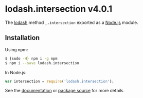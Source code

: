 # lodash.intersection v4.0.1

The [lodash](https://lodash.com/) method `_.intersection` exported as a [Node.js](https://nodejs.org/) module.

## Installation

Using npm:
```bash
$ {sudo -H} npm i -g npm
$ npm i --save lodash.intersection
```

In Node.js:
```js
var intersection = require('lodash.intersection');
```

See the [documentation](https://lodash.com/docs#intersection) or [package source](https://github.com/lodash/lodash/blob/4.0.1-npm-packages/lodash.intersection) for more details.
